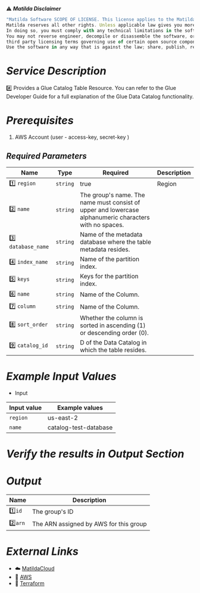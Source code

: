 :warning: ***Matilda Disclaimer***
```javascript
"Matilda Software SCOPE OF LICENSE. This license applies to the Matilda cloud product. The software is licensed, not sold. This agreement only gives you some rights to use the software. 
Matilda reserves all other rights. Unless applicable law gives you more rights despite this limitation, you may use the software only as expressly permitted in this agreement. 
In doing so, you must comply with any technical limitations in the software that only allow you to use it in certain ways. 
You may not reverse engineer, decompile or disassemble the software, or otherwise attempt to derive the source code for the software except and solely to the extent required by 
third party licensing terms governing use of certain open source components that may be included in the software; remove, minimize, block or modify any notices of Matilda or its suppliers in the software; 
Use the software in any way that is against the law; share, publish, rent or lease the software, or provide the software as a offering for others to use."
```

# *Service Description*
:hash: Provides a Glue Catalog Table Resource. You can refer to the Glue Developer Guide for a full explanation of the Glue Data Catalog functionality.

# *Prerequisites*
1. AWS Account (user - access-key, secret-key )



## *Required Parameters*
| Name | Type | Required | Description |
| --- | --- | --- | --- |
|:one: `region` | `string` | true | Region |
|:two: `name` | `string` |The group's name. The name must consist of upper and lowercase alphanumeric characters with no spaces.|
|:three: `database_name`| `string` |Name of the metadata database where the table metadata resides. |
|:four: `index_name`| `string` |Name of the partition index. |
|:five: `keys`| `string` |Keys for the partition index. |
|:six: `name`| `string` |Name of the Column. |
|:seven: `column`| `string` |Name of the Column. |
|:eight: `sort_order`| `string` |Whether the column is sorted in ascending (1) or descending order (0). |
|:nine: `catalog_id`| `string` |D of the Data Catalog in which the table resides. |




# *Example Input Values*
* Input

| Input value                       | Example values                                                                           |
|-----------------------------------|------------------------------------------------------------------------------------------|
| `region`                          | us-east-2                                                                                | 
| `name`                            | catalog-test-database                                                                                |


# *Verify the results in Output Section*
# *Output*
| Name | Description |
| ------------- | ------------- |
|  :one:`id` | The group's ID |
|  :two:`arn` |The ARN assigned by AWS for this group |


# *External Links*
* :cloud: [MatildaCloud](https://www.matildacloud.com/docs/ "Matildacloud")
* :link: [AWS](https://aws.amazon.com/console/)
* :link: [Terraform](https://registry.terraform.io/providers/hashicorp/aws/latest/docs/resources/glue_catalog_table)
